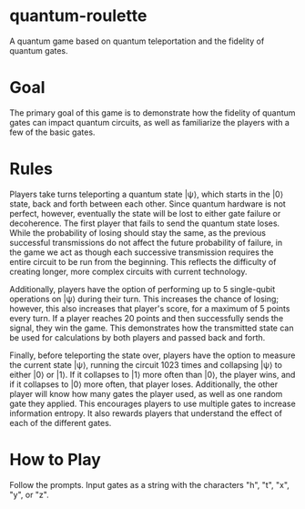 # quantum-roulette
A quantum game based on quantum teleportation and the fidelity of quantum gates.


# Goal
The primary goal of this game is to demonstrate how the fidelity of quantum gates can impact quantum circuits, as well as familiarize the players with a few of the basic gates.


# Rules
Players take turns teleporting a quantum state |ψ⟩, which starts in the |0⟩ state, back and forth between each other. Since quantum hardware is not perfect, however, eventually the state will be lost to either gate failure or decoherence. The first player that fails to send the quantum state loses. While the probability of losing should stay the same, as the previous successful transmissions do not affect the future probability of failure, in the game we act as though each successive transmission requires the entire circuit to be run from the beginning. This reflects the difficulty of creating longer, more complex circuits with current technology.

Additionally, players have the option of performing up to 5 single-qubit operations on |ψ⟩ during their turn. This increases the chance of losing; however, this also increases that player's score, for a maximum of 5 points every turn. If a player reaches 20 points and then successfully sends the signal, they win the game. This demonstrates how the transmitted state can be used for calculations by both players and passed back and forth.

Finally, before teleporting the state over, players have the option to measure the current state |ψ⟩, running the circuit 1023 times and collapsing |ψ⟩ to either |0⟩ or |1⟩. If it collapses to |1⟩ more often than |0⟩, the player wins, and if it collapses to |0⟩ more often, that player loses. Additionally, the other player will know how many gates the player used, as well as one random gate they applied. This encourages players to use multiple gates to increase information entropy. It also rewards players that understand the effect of each of the different gates.


# How to Play
Follow the prompts. Input gates as a string with the characters "h", "t", "x", "y", or "z".

